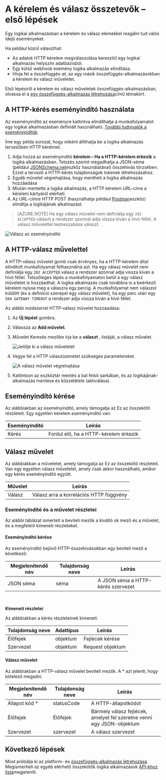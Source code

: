<properties
    pageTitle="Előre kérést, és a visszajelzések műveleteket |} Microsoft Azure"
    description="A kérelem és válasz eseményindító és a művelet egy Azure logikájának alkalmazásban – áttekintés"
    services=""
    documentationCenter=""
    authors="jeffhollan"
    manager="erikre"
    editor=""
    tags="connectors"/>

<tags
   ms.service="logic-apps"
   ms.devlang="na"
   ms.topic="article"
   ms.tgt_pltfrm="na"
   ms.workload="na"
   ms.date="07/18/2016"
   ms.author="jehollan"/>

# <a name="get-started-with-the-request-and-response-components"></a>A kérelem és válasz összetevők – első lépések

Egy logikai alkalmazásban a kérelem és válasz elemekkel reagálni tud valós idejű eseményeket.

Ha például közül választhat:

- Az adatok HTTP kérelem megválaszolása keresztül egy logikai alkalmazás helyszíni adatbázisból.
- Egy külső webhook esemény logika alkalmazás elindítása.
- Hívja fel a összefüggés-at, az egy másik összefüggés-alkalmazásokban a kérelem és válasz műveletet.

Első lépésiről a kérelem és válasz műveletek összefüggés-alkalmazásban, olvassa el a [egy összefüggés-alkalmazás létrehozása](../app-service-logic/app-service-logic-create-a-logic-app.md)című témakört.

## <a name="use-the-http-request-trigger"></a>A HTTP-kérés eseményindító használata

Az eseményindító az eseményre kattintva elindíthatja a munkafolyamatot egy logikai alkalmazásban definiált használható. [További tudnivalók a eseményindítók](connectors-overview.md).

Íme egy példa sorozat, hogy miként állíthatja be a logika alkalmazás tervezőben HTTP kérelmet.

1. Adja hozzá az eseményindító **kérelem – Ha a HTTP-kérelem érkezik** a logika alkalmazásban. Tetszés szerint megadhatja a JSON-séma (például [JSONSchema.net](http://jsonschema.net)eszköz használatával) összehívás törzsében. Ezzel a tervező a HTTP-kérés tulajdonságok tokenek létrehozásához.
2. Egyéb művelet végrehajtása, hogy mentheti a logika alkalmazás hozzáadása
3. Miután mentette a logika alkalmazás, a HTTP kérelem URL-címe a kérelem kártyáról elérheti.
4. Az URL-címre HTTP POST (használhatja például [Postman](https://www.getpostman.com/)eszköz) elindítja a logikájának alkalmazást.

>[AZURE.NOTE] Ha egy válasz művelet nem definiálja egy `202 ACCEPTED` választ a rendszer azonnal adja vissza kíván a hívó féllel. A válasz művelettel testreszabása választ.

![Válasz az eseményindító](./media/connectors-native-reqres/using-trigger.png)

## <a name="use-the-http-response-action"></a>A HTTP-válasz művelettel

A HTTP-válasz művelet gomb csak érvényes, ha a HTTP-kérelem által elindított munkafolyamat felhasználná azt. Ha egy válasz művelet nem definiálja egy `202 ACCEPTED` válasz a rendszer azonnal adja vissza kíván a hívó féllel.  Tetszőleges lépés a munkafolyamaton belül a egy válasz műveletet is hozzáadhat. A logika alkalmazás csak továbbra is a beérkező kérelem nyissa meg a válaszra egy percig.  A munkafolyamat nem válaszol küldött (és a definíció szerepel egy válasz művelet), ha egy perc után egy `504 GATEWAY TIMEOUT` a rendszer adja vissza kíván a hívó féllel.

Az alábbi módszerrel HTTP-válasz művelet hozzáadása:

1. Az **Új lépést** gombra.
2. Válassza az **Add művelet**.
3. Művelet Keresés mezőbe írja be a **választ** , listáját, a válasz művelet.

    ![Jelölje ki a válasz műveletet](./media/connectors-native-reqres/using-action-1.png)

4. Vegye fel a HTTP válaszüzenetet szükséges paramétereket.

    ![A válasz művelet végrehajtása](./media/connectors-native-reqres/using-action-2.png)

5. Kattintson az eszköztár mentés a bal felső sarkában, és az logikájának-alkalmazás mentése és közzététele (aktiválása).

## <a name="request-trigger"></a>Eseményindító kérése

Az alábbiakban az eseményindító, amely támogatja az Ez az összekötő részleteit. Egy egyetlen kérelem eseményindító van.

|Eseményindító|Leírás|
|---|---|
|Kérés|Fordul elő, ha a HTTP-kérelem érkezik|

## <a name="response-action"></a>Válasz művelet

Az alábbiakban a műveletet, amely támogatja az Ez az összekötő részleteit. Van egy egyetlen válasz műveletet, amely csak akkor használható, amikor egy kérés eseményindító együtt.

|Művelet|Leírás|
|---|---|
|Válasz|Válasz arra a korrelációs HTTP függvény|

### <a name="trigger-and-action-details"></a>Eseményindító és a művelet részletei

Az alábbi táblázat ismerteti a beviteli mezők a kiváltó ok mező és a művelet, és a megfelelő kimeneti részleteket.

#### <a name="request-trigger"></a>Eseményindító kérése
Az eseményindító bejövő HTTP-összehívásokban egy beviteli mező a következő:

|Megjelenítendő név|Tulajdonság neve|Leírás|
|---|---|---|
|JSON séma|séma|A JSON séma a HTTP-kérés szervezet|
<br>

**Kimeneti részletei**

Az alábbiakban a kérés részleteinek kimeneti.

|Tulajdonság neve|Adattípus|Leírás|
|---|---|---|
|Élőfejek|objektum|Fejlécek kérése|
|Szervezet|objektum|Request objektum|

#### <a name="response-action"></a>Válasz művelet

Az alábbiakban a HTTP-válasz művelet beviteli mezők. A * azt jelenti, hogy kötelező megadni.

|Megjelenítendő név|Tulajdonság neve|Leírás|
|---|---|---|
|Állapot kód *|statusCode|A HTTP-állapotkódot|
|Élőfejek|Élőfejek|Bármely válasz fejlécek, amelyet fel szeretne venni egy JSON-objektum|
|Szervezet|szervezet|A válasz szervezet|

## <a name="next-steps"></a>Következő lépések

Most próbálja ki az platform- és [összefüggés-alkalmazás létrehozása](../app-service-logic/app-service-logic-create-a-logic-app.md). Megismerheti az egyéb elérhető összekötők logika alkalmazások [API-khoz lista](apis-list.md)megjeleníti.
